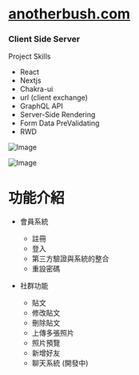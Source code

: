 # [anotherbush.com](https://anotherbush.com/)

### Client Side Server

Project Skills

- React 
- Nextjs
- Chakra-ui
- url (client exchange)
- GraphQL API
- Server-Side Rendering
- Form Data PreValidating
- RWD

![Image](https://media.giphy.com/media/p99Unv3ayooVkU0Fyg/giphy.gif)

![Image](https://upload.cc/i1/2021/03/11/EYZn1U.png)

# 功能介紹

- 會員系統
  - 註冊
  - 登入
  - 第三方驗證與系統的整合
  - 重設密碼
  
- 社群功能
  - 貼文
  - 修改貼文
  - 刪除貼文
  - 上傳多張照片
  - 照片預覽
  - 新增好友
  - 聊天系統 (開發中)